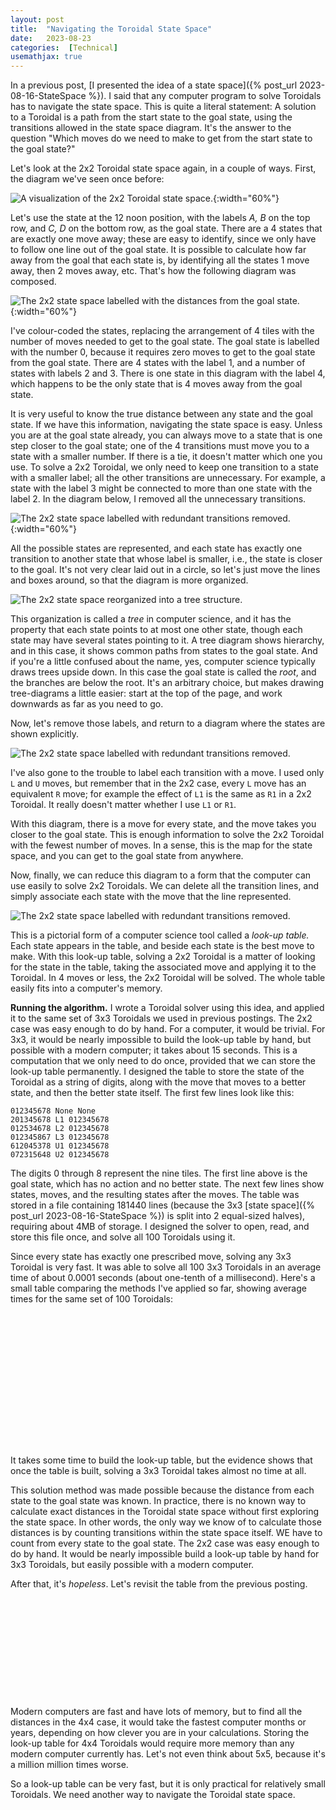 ```yaml
---
layout: post
title:  "Navigating the Toroidal State Space"
date:   2023-08-23
categories:  [Technical]
usemathjax: true
---
```

<style>
table
{
    max-width: 0px;
    margin-left:auto; 
    margin-right:auto;  
}
</style>
In a previous post, [I presented the idea of a state space]({% post_url 2023-08-16-StateSpace %}).  I said that any computer program to solve Toroidals has to navigate the state space.  This is quite a literal statement: A solution to a Toroidal is a path from the start state to the goal state, using the transitions allowed in the state space diagram.  It's the answer to the question "Which moves do we need to make to get from the start state to the goal state?"  

Let's look at the 2x2 Toroidal state space again, in a couple of ways.  First, the diagram we've seen once before:

![A visualization of the 2x2 Toroidal state space.](/TImages/2x2_StateSpace.png){:width="60%"}

Let's use the state at the 12 noon position, with the labels *A, B* on the top row, and *C, D* on the bottom row,  as the goal state.  There are a 4 states that are exactly one move away; these are easy to identify, since we only have to follow one line out of the goal state.  It is possible to calculate how far away from the goal that each state is, by identifying all the states 1 move away, then 2 moves away, etc.  That's how the following diagram was composed.

![The 2x2 state space labelled with the distances from the goal state. ](/TImages/2x2_PathLength.png){:width="60%"}

I've colour-coded the states, replacing the arrangement of 4 tiles with the number of moves needed to get to the goal state.  The goal state is labelled with the number 0, because it requires zero moves to get to the goal state from the goal state.  There are 4 states with the label 1, and a number of states with labels 2 and 3.  There is one state in this diagram with the label 4, which happens to be the only state that is 4 moves away from the goal state.

It is very useful to know the true distance between any state and the goal state.  If we have this information, navigating the state space is easy.  Unless you are at the goal state already, you can always move to a state that is one step closer to the goal state; one of the 4 transitions must move you to a state with a smaller number.  If there is a tie, it doesn't matter which one you use.  To solve a 2x2 Toroidal, we only need to keep one transition to a state with a smaller label; all the other transitions are unnecessary.
For example, a state with the label 3 might be connected to more than one state with the label 2. In the diagram below, I removed all the unnecessary transitions.    

![The 2x2 state space labelled with redundant transitions removed. ](/TImages/2x2_PathLengthPruned.png){:width="60%"}

All the possible states are represented, and each state has exactly one transition to another state that whose label is smaller, i.e., the state is closer to the goal.  It's not very clear laid out in a circle, so let's just move the lines and boxes around, so that the diagram is more organized.

![The 2x2 state space reorganized into a tree structure. ](/TImages/2x2_PathLengthPrunedTree.png)

This organization is called a *tree* in computer science, and it has the property that each state points to at most one other state, though each state may have several states pointing to it.  A tree diagram shows hierarchy, and in this case, it shows common paths from states to the goal state.  And if you're a little confused about the name, yes, computer science typically draws trees upside down.  In this case the goal state is called the *root*, and the branches are below the root.  It's an arbitrary choice, but makes drawing tree-diagrams a little easier: start at the top of the page, and work downwards as far as you need to go.

Now, let's remove those labels, and return to a diagram where the states are shown explicitly.

![The 2x2 state space labelled with redundant transitions removed. ](/TImages/2x2_StateSpacePrunedTree.png)

I've also gone to the trouble to label each transition with a move.   I used only `L` and `U` moves, but remember that in the 2x2 case, every `L` move has an equivalent `R` move; for example the effect of `L1` is the same as `R1` in a 2x2 Toroidal.  It really doesn't matter whether I use `L1` or `R1`.

With this diagram, there is a move for every state, and the move takes you closer to the goal state.  This is enough information to solve the 2x2 Toroidal with the fewest number of moves.  In a sense, this is the map for the state space, and you can get to the goal state from anywhere.

Now, finally, we can reduce this diagram to a form that the computer can use easily to solve 2x2 Toroidals.  We can delete all the transition lines, and simply associate each state with the move that the line represented.  

![The 2x2 state space labelled with redundant transitions removed. ](/TImages/2x2_SolutionTable.png)

This is a pictorial form of a computer science tool called a *look-up table.*  Each state appears in the table, and beside each state is the best move to make.  With this look-up table, solving a 2x2 Toroidal is a matter of looking for the state in the table, taking the associated move and applying it to the Toroidal.  In 4 moves or less, the 2x2 Toroidal will be solved.  The whole table easily fits into a computer's memory.

**Running the algorithm.**  I wrote a Toroidal solver using this idea, and applied it to the same set of 3x3 Toroidals we used in previous postings.  The 2x2 case was easy enough to do by hand.  For a computer, it would be trivial.
For 3x3, it would be nearly impossible to build the look-up table by hand, but possible with a modern computer; it takes about 15 seconds.  This is a computation that we only need to do once, provided that we can store the look-up table permanently.  I designed the table to store the state of the Toroidal as a string of digits, along with the move that moves to a better state, and then the better state itself.  The first few lines look like this:

    012345678 None None
    201345678 L1 012345678
    012534678 L2 012345678
    012345867 L3 012345678
    612045378 U1 012345678
    072315648 U2 012345678

The digits 0 through 8 represent the nine tiles.
The first line above is the goal state, which has no action and no better state.  The next few lines show states, moves, and the resulting states after the moves.  The table was stored in a file containing 181440 lines (because the 3x3 [state space]({% post_url 2023-08-16-StateSpace %}) is split into 2 equal-sized halves), requiring about 4MB of storage.  I designed the solver to open, read, and store this file once, and solve all 100 Toroidals using it.  

Since every state has exactly one prescribed move, solving any 3x3 Toroidal is very fast.
It was able to solve all 100 3x3 Toroidals in an average time of about 0.0001 seconds (about one-tenth of a millisecond).  Here's a small table comparing the methods I've applied so far, showing average times for the same set of 100 Toroidals:

|               | 3x3 Average Time  |
|:--------------|----------:|
| Simple IDS    |   *322s*  |
| Enhanced IDS  |   12.6s   |
| Look-up Table |   0.0001s  |

It takes some time to build the look-up table, but the evidence shows that once the table is built, solving a 3x3 Toroidal takes almost no time at all.

This solution method was made possible because the distance from each state to the goal state was known.
In practice, there is no known way to calculate exact distances in the Toroidal state space without first exploring the state space.  In other words, the only way we know of to calculate those distances is by counting transitions within the state space itself.  WE have to count from every state to the goal state.  The 2x2 case was easy enough to do by hand.  It would be nearly impossible build a look-up table by hand for 3x3 Toroidals, but easily possible with a modern computer.

After that, it's *hopeless*. Let's revisit the table from the previous posting.

| Rows | Columns | Number of States |
|--:|--:|--:|
| 2 | 2 |  4! = 24 |
| 3 | 3 |  9! = 362880 |
| 4 | 4 | 16! = 20922789888000 |
| 5 | 5 | 25! = 15511210043330985984000000 |

Modern computers are fast and have lots of memory, but to find all the distances in the 4x4 case, it would take the fastest computer months or years, depending on how clever you are in your calculations.  Storing the look-up table for 4x4 Toroidals would require more memory than any modern computer currently has.  Let's not even think about 5x5, because it's a million million times worse.

So a look-up table can be very fast, but it is only practical for relatively small Toroidals.  We need another way to navigate the Toroidal state space.
